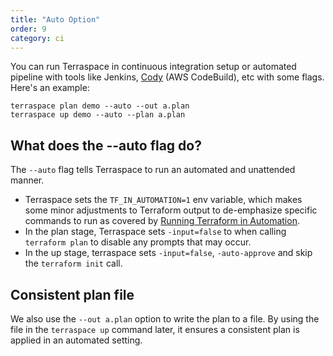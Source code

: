 ```yaml
---
title: "Auto Option"
order: 9
category: ci
---
```


You can run Terraspace in continuous integration setup or automated pipeline with tools like Jenkins, [Cody](https://cody.run/) (AWS CodeBuild), etc with some flags. Here's an example:

    terraspace plan demo --auto --out a.plan
    terraspace up demo --auto --plan a.plan

## What does the --auto flag do?

The `--auto` flag tells Terraspace to run an automated and unattended manner.

* Terraspace sets the `TF_IN_AUTOMATION=1` env variable, which makes some minor adjustments to Terraform output to de-emphasize specific commands to run as covered by [Running Terraform in Automation](https://learn.hashicorp.com/terraform/development/running-terraform-in-automation).
* In the plan stage, Terraspace sets `-input=false` to when calling `terraform plan` to disable any prompts that may occur.
* In the up stage, terraspace sets `-input=false`, `-auto-approve` and skip the `terraform init` call.

## Consistent plan file

We also use the `--out a.plan` option to write the plan to a file. By using the file in the `terraspace up` command later, it ensures a consistent plan is applied in an automated setting.
